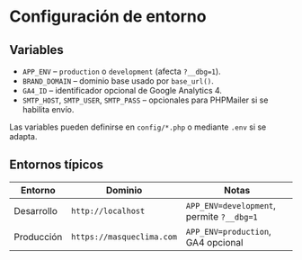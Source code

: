 # Configuración de entorno

## Variables
- `APP_ENV` – `production` o `development` (afecta `?__dbg=1`).
- `BRAND_DOMAIN` – dominio base usado por `base_url()`.
- `GA4_ID` – identificador opcional de Google Analytics 4.
- `SMTP_HOST`, `SMTP_USER`, `SMTP_PASS` – opcionales para PHPMailer si se habilita envío.

Las variables pueden definirse en `config/*.php` o mediante `.env` si se adapta.

## Entornos típicos
| Entorno | Dominio | Notas |
|---------|---------|-------|
| Desarrollo | `http://localhost` | `APP_ENV=development`, permite `?__dbg=1` |
| Producción | `https://masqueclima.com` | `APP_ENV=production`, GA4 opcional |
